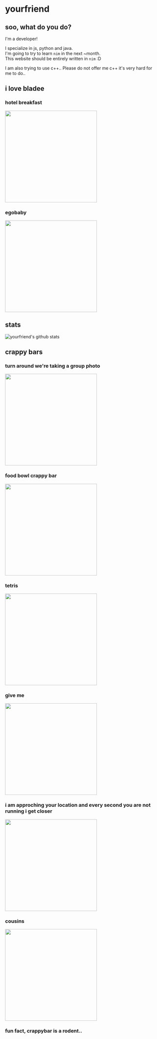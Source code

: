 # yourfriend

## soo, what do you do?

I'm a developer!
  
I specialize in js, python and java.  
I'm going to try to learn `nim` in the next ~month.   
This website should be entirely written in `nim` :D  
 
I am also trying to use c++.. Please do not offer me c++ it's very hard for me to do..

## i love bladee

### hotel breakfast
<a href="https://www.youtube.com/watch?v=dCxDI5wI10Q" title="bladee - hotel breakfast" class="img">
	<img src="http://img.youtube.com/vi/dCxDI5wI10Q/0.jpg" width="300">
</a>

### egobaby
<a href="https://www.youtube.com/watch?v=gan2BP5gMN4" title="
bladee - egobaby (Official Audio)" class="img">
	<img src="http://img.youtube.com/vi/gan2BP5gMN4/0.jpg" width="300">
</a>

## stats

![yourfriend's github stats](https://github-readme-stats.vercel.app/api?username=yourfriendoss&bg_color=000000&title_color=FF9BD6&hide_border=true&text_color=ffffff)

## crappy bars

### turn around we're taking a group photo
<img src="https://pbs.twimg.com/media/E6_hPvKVcAQhZKn?format=jpg&name=small" width="300" class="img">

### food bowl crappy bar
<img src="https://pbs.twimg.com/media/E5aanDDVIAYz_pU?format=jpg&name=small" width="300" class="img">

### tetris
<img src="https://pbs.twimg.com/media/E5VfoJTVIAQT63x?format=jpg&name=small" width="300" class="img">

### give me
<img src="https://pbs.twimg.com/media/E5EHdfMVUAAsEdL?format=jpg&name=small" width="300" class="img">

### i am approching your location and every second you are not running i get closer
<img src="https://pbs.twimg.com/media/E46jc74WEAAViFr?format=jpg&name=small" width="300" class="img">

### cousins
<img src="https://pbs.twimg.com/media/E3ygeDNVcAA-ND0?format=jpg&name=small" width="300" class="img">


### fun fact, crappybar is a rodent..